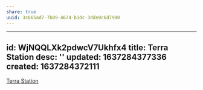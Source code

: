```yaml
---
share: true
uuid: 3c665ad7-7b09-4674-b1dc-3dde0c6d7900
---
```

---
id: WjNQQLXk2pdwcV7Ukhfx4
title: Terra Station
desc: ''
updated: 1637284377336
created: 1637284372111
---

[Terra Station](https://station.terra.money/wallet)
